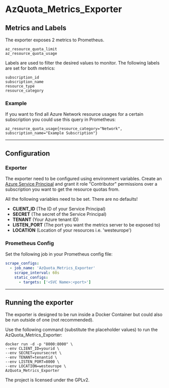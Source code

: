 # AzQuota_Metrics_Exporter

## Metrics and Labels

The exporter exposes 2 metrics to Prometheus.

```text
az_resource_quota_limit
az_resource_quota_usage
```

Labels are used to filter the desired values to monitor. The following labels are set for both metrics:

```text
subscription_id
subscription_name
resource_type
resource_category
```

### Example 

If you want to find all Azure Network resource usages for a certain subscription you could use this query in Prometheus:

```text
az_resource_quota_usage{resource_category="Network", subscription_name="Example Subscription"}
```
---
## Configuration

### Exporter

The exporter need to be configured using environment variables. Create an [Azure Service Principal](https://docs.microsoft.com/en-us/azure/active-directory/develop/howto-create-service-principal-portal) and grant it role "Contributor" permissions over a subscription you want to get the resource quotas from.

All the following variables need to be set. There are no defaults!

- __CLIENT_ID__ (The ID of your Service Principal)
- __SECRET__ (The secret of the Service Principal)
- __TENANT__ (Your Azure tenant ID)
- __LISTEN_PORT__ (The port you want the metrics server to be exposed to)
- __LOCATION__ (Location of your resources i.e. 'westeurope')

### Prometheus Config

Set the following job in your Prometheus config file:

```yaml
scrape_configs:
  - job_name: 'AzQuota_Metrics_Exporter'
    scrape_interval: 60s
    static_configs:
      - targets: ['<SVC Name>:<port>'] 
```

---

## Running the exporter

The exporter is designed to be run inside a Docker Container but could also be run outside of one (not recommended). 

Use the following command (substitute the placeholder values) to run the AzQuota_Metrics_Exporter:

```text
docker run -d -p "8000:8000" \
--env CLIENT_ID=yourid \
--env SECRET=yoursecret \
--env TENANT=tenantid \
--env LISTEN_PORT=8000 \
--env LOCATION=westeurope \
AzQuota_Metrics_Exporter
```



The project is licensed under the GPLv2.